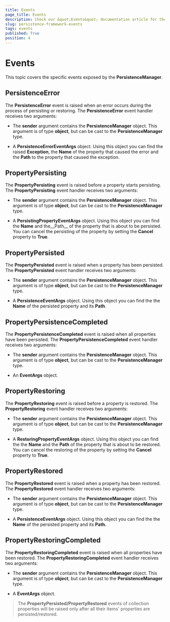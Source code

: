 ```yaml
---
title: Events
page_title: Events
description: Check our &quot;Events&quot; documentation article for the RadPersistenceFramework {{ site.framework_name }} control.
slug: persistence-framework-events
tags: events
published: True
position: 4
---
```


# Events

This topic covers the specific events exposed by the __PersistenceManager__.	  

## PersistenceError

The __PersistenceError__ event is raised when an error occurs during the process of persisting or restoring. The __PersistenceError__ event handler receives two arguments:		

* The __sender__ argument contains the __PersistenceManager__ object. This argument is of type __object__, but can be cast to the __PersistenceManager__ type.			

* A __PersistenceErrorEventArgs__ object. Using this object you can find the raised __Exception__, the __Name__ of the property that caused the error and the __Path__ to the property that caused the exception.			

## PropertyPersisting

The __PropertyPersisting__ event is raised before a property starts persisting. The __PropertyPersisting__ event handler receives two arguments:		

* The __sender__ argument contains the __PersistenceManager__ object. This argument is of type __object__, but can be cast to the __PersistenceManager__ type.			  

* A __PersistingPropertyEventArgs__ object. Using this object you can find the __Name__ and the__Path__ of the property that is about to be persisted. You can cancel the persisting of the property by setting the __Cancel__ property to __True__.			  

## PropertyPersisted

The __PropertyPersisted__ event is raised when a property has been persisted. The __PropertyPersisted__ event handler receives two arguments:		

* The __sender__ argument contains the __PersistenceManager__ object. This argument is of type __object__, but can be cast to the __PersistenceManager__ type.			  

* A __PersistenceEventArgs__ object. Using this object you can find the the __Name__ of the persisted property and its __Path__.			  

## PropertyPersistenceCompleted

The __PropertyPersistenceCompleted__ event is raised when all properties have been persisted. The __PropertyPersistenceCompleted__ event handler receives two arguments:		

* The __sender__ argument contains the __PersistenceManager__ object. This argument is of type __object__, but can be cast to the __PersistenceManager__ type.			

* An __EventArgs__ object.			

## PropertyRestoring

The __PropertyRestoring__ event is raised before a property is restored. The __PropertyRestoring__ event handler receives two arguments:		

* The __sender__ argument contains the __PersistenceManager__ object. This argument is of type __object__, but can be cast to the __PersistenceManager__ type.			  

* A __RestoringPropertyEventArgs__ object. Using this object you can find the the __Name__ and the __Path__ of the property that is about to be restored. You can cancel the restoring of the property by setting the __Cancel__ property to __True__.			  

## PropertyRestored

The __PropertyRestored__ event is raised when a property has been restored. The __PropertyRestored__ event handler receives two arguments:		

* The __sender__ argument contains the __PersistenceManager__ object. This argument is of type __object__, but can be cast to the __PersistenceManager__ type.			  

* A __PersistenceEventArgs__ object. Using this object you can find the the __Name__ of the persisted property and its __Path.__

## PropertyRestoringCompleted

The __PropertyRestoringCompleted__ event is raised when all properties have been restored. The __PropertyRestoringCompleted__ event handler receives two arguments:		

* The __sender__ argument contains the __PersistenceManager__ object. This argument is of type __object__, but can be cast to the __PersistenceManager__ type.			  

* A __EventArgs__ object.			  

>The __PropertyPersisted/PropertyRestored__ events of collection properties will be raised only after all their items' properties are persisted/restored.